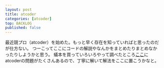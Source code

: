 ```yaml
---
layout: post
title: atcoder
categories: [atcoder]
top: BACKLOG
published: false
---
```

最近競プロ（atcoder）を始めた。もっと早く存在を知っていればと思ったのだが仕方ない。
つーこってここにコードの解説やなんかをまとめたりまとめなかったりしようかと思う。
蟻本を買っていろいろやって調べたところ[ここ](https://qiita.com/drken/items/e77685614f3c6bf86f44)にatcoderの問題がたくさんあるので、丁寧に解いて解法をここに置こうかなと。
